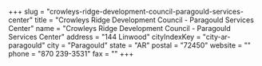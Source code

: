 +++
slug = "crowleys-ridge-development-council-paragould-services-center"
title = "Crowleys Ridge Development Council - Paragould Services Center"
name = "Crowleys Ridge Development Council - Paragould Services Center"
address = "144 Linwood"
cityIndexKey = "city-ar-paragould"
city = "Paragould"
state = "AR"
postal = "72450"
website = ""
phone = "870 239-3531"
fax = ""
+++
